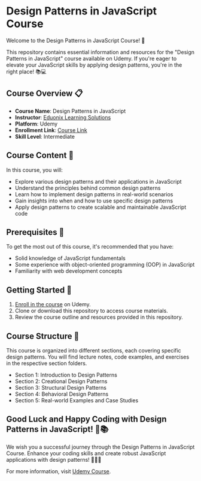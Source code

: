 # Design Patterns in JavaScript Course

Welcome to the Design Patterns in JavaScript Course! 🚀

This repository contains essential information and resources for the "Design Patterns in JavaScript" course available on Udemy. If you're eager to elevate your JavaScript skills by applying design patterns, you're in the right place! 📚💻

## Course Overview 📋

- **Course Name**: Design Patterns in JavaScript
- **Instructor**: [Eduonix Learning Solutions](https://www.udemy.com/user/eduonix/)
- **Platform**: Udemy
- **Enrollment Link**: [Course Link](https://www.udemy.com/course/design-patterns-javascript/)
- **Skill Level**: Intermediate

## Course Content 📔

In this course, you will:

- Explore various design patterns and their applications in JavaScript
- Understand the principles behind common design patterns
- Learn how to implement design patterns in real-world scenarios
- Gain insights into when and how to use specific design patterns
- Apply design patterns to create scalable and maintainable JavaScript code

## Prerequisites 🧩

To get the most out of this course, it's recommended that you have:

- Solid knowledge of JavaScript fundamentals
- Some experience with object-oriented programming (OOP) in JavaScript
- Familiarity with web development concepts

## Getting Started 🏁

1. [Enroll in the course](https://www.udemy.com/course/design-patterns-javascript/) on Udemy.
2. Clone or download this repository to access course materials.
3. Review the course outline and resources provided in this repository.

## Course Structure 🏫

This course is organized into different sections, each covering specific design patterns. You will find lecture notes, code examples, and exercises in the respective section folders.

- Section 1: Introduction to Design Patterns
- Section 2: Creational Design Patterns
- Section 3: Structural Design Patterns
- Section 4: Behavioral Design Patterns
- Section 5: Real-world Examples and Case Studies

## Good Luck and Happy Coding with Design Patterns in JavaScript! 🤞📚

We wish you a successful journey through the Design Patterns in JavaScript Course. Enhance your coding skills and create robust JavaScript applications with design patterns! 💪👨‍💻



For more information, visit [Udemy Course](https://www.udemy.com/course/design-patterns-javascript/).
